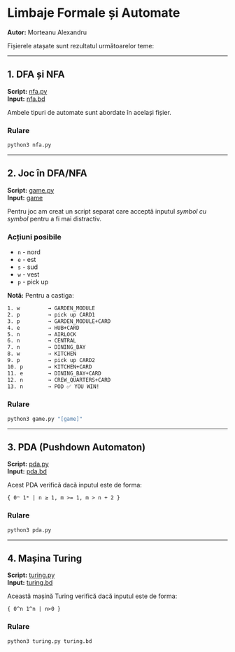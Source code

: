 # Limbaje Formale și Automate

**Autor:** Morteanu Alexandru

Fișierele atașate sunt rezultatul următoarelor teme:

---

## 1. DFA și NFA

**Script:** [nfa.py](nfa.py)  
**Input:** [nfa.bd](nfa.bd)

Ambele tipuri de automate sunt abordate în același fișier.

### Rulare
```bash
python3 nfa.py
```

---

## 2. Joc în DFA/NFA

**Script:** [game.py](game.py)  
**Input:** [game]([game])

Pentru joc am creat un script separat care acceptă inputul *symbol cu symbol* pentru a fi mai distractiv.

### Acțiuni posibile
- `n` - nord
- `e` - est  
- `s` - sud
- `w` - vest
- `p` - pick up

**Notă:** Pentru a castiga:
```bash
1. w         → GARDEN_MODULE
2. p         → pick up CARD1
3. p         → GARDEN_MODULE+CARD
4. e         → HUB+CARD
5. n         → AIRLOCK
6. n         → CENTRAL
7. n         → DINING_BAY
8. w         → KITCHEN
9. p         → pick up CARD2
10. p        → KITCHEN+CARD
11. e        → DINING_BAY+CARD
12. n        → CREW_QUARTERS+CARD
13. n        → POD ✅ YOU WIN!
```

### Rulare
```bash
python3 game.py "[game]"
```

---

## 3. PDA (Pushdown Automaton)

**Script:** [pda.py](pda.py)  
**Input:** [pda.bd](pda.bd)

Acest PDA verifică dacă inputul este de forma:
```
{ 0ⁿ 1ᵐ | n ≥ 1, m >= 1, m > n + 2 }
```

### Rulare
```bash
python3 pda.py
```

---

## 4. Mașina Turing

**Script:** [turing.py](turing.py)  
**Input:** [turing.bd](turing.bd)

Această mașină Turing verifică dacă inputul este de forma:
```
{ 0^n 1^n | n>0 }
```

### Rulare
```bash
python3 turing.py turing.bd
```
